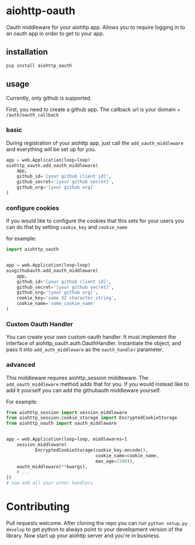 # aiohttp-oauth

Oauth middleware for your aiohttp app. Allows you to require logging in to
an oauth app in order to get to your app.

## installation

```bash
pip install aiohttp_oauth
```

## usage

Currently, only github is supported.

First, you need to create a github app. The callback url is
your domain + `/auth/oauth_callback`


### basic
During registration of your aiohttp app, just call the 
`add_oauth_middleware` and everything will be set up for you.
```python
app = web.Application(loop=loop)
aiohttp_oauth.add_oauth_middleware(
    app,
    github_id='[your github client id]',
    github_secret='[your github secret]',
    github_org='[your github org]'
)
```    

### configure cookies

If you would like to configure the cookies that this sets for your users
you can do that by setting `cookie_key` and `cookie_name`

for example:
```python
import aiohttp_oauth


app = web.Application(loop=loop)
aiogithubauth.add_oauth_middleware(
    app,
    github_id='[your github client id]',
    github_secret='[your github secret]',
    github_org='[your github org]',
    cookie_key='some 32 character string',
    cookie_name='some_cookie_name'
)
```


### Custom Oauth Handler
You can create your own custom oauth handler. It must implement the interface
of aiohttp_oauth.auth.OauthHandler.
Instantiate the object, and pass it into `add_auth_middleware` as the `oauth_handler`
parameter.

### advanced

This middleware requires aiohttp_session middleware. 
The `add_oauth_middleware` method adds that for you. If you would instead
like to add it yourself you can add the githubauth middleware yourself.

For example:
```python
from aiohttp_session import session_middleware
from aiohttp_session.cookie_storage import EncryptedCookieStorage
from aiohttp_oauth import oauth_middleware


app = web.Application(loop=loop, middlewares=[
    session_middleware(
           EncryptedCookieStorage(cookie_key.encode(),
                                  cookie_name=cookie_name,
                                  max_age=7200)),
    oauth_middleware(**kwargs),
    # ... 
])
# now add all your other handlers

```


# Contributing

Pull requests welcome.
After cloning the repo you can run `python setup.py develop` to get
python to always point to your development version of the library.
Now start up your aiohttp server and you're in business.
